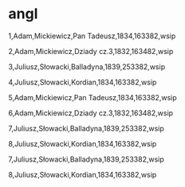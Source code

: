 # angl
1,Adam,Mickiewicz,Pan Tadeusz,1834,163382,wsip 

2,Adam,Mickiewicz,Dziady cz.3,1832,163482,wsip 

3,Juliusz,Słowacki,Balladyna,1839,253382,wsip 

4,Juliusz,Słowacki,Kordian,1834,163382,wsip 

5,Adam,Mickiewicz,Pan Tadeusz,1834,163382,wsip 

6,Adam,Mickiewicz,Dziady cz.3,1832,163482,wsip 

7,Juliusz,Słowacki,Balladyna,1839,253382,wsip 

8,Juliusz,Słowacki,Kordian,1834,163382,wsip


7,Juliusz,Słowacki,Balladyna,1839,253382,wsip 

8,Juliusz,Słowacki,Kordian,1834,163382,wsip
